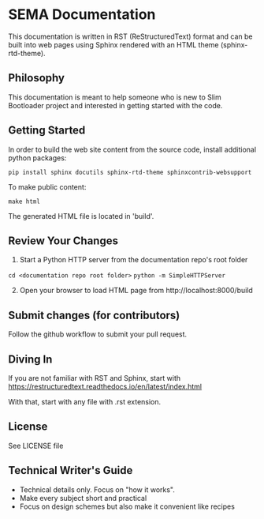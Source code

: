 # SEMA  Documentation

This documentation is written in RST (ReStructuredText) format and can be built into web pages using Sphinx rendered with an HTML theme (sphinx-rtd-theme).

## Philosophy

This documentation is meant to help someone who is new to Slim Bootloader project and interested in getting started with the code.


## Getting Started

In order to build the web site content from the source code, install additional python packages:

`pip install sphinx docutils sphinx-rtd-theme sphinxcontrib-websupport`

To make public content:

`make html`

The generated HTML file is located in 'build'.


## Review Your Changes

1. Start a Python HTTP server from the documentation repo's root folder

`cd <documentation repo root folder>`
`python -m SimpleHTTPServer`

2. Open your browser to load HTML page from http://localhost:8000/build


## Submit changes (for contributors)

Follow the github workflow to submit your pull request.


## Diving In

If you are not familiar with RST and Sphinx, start with https://restructuredtext.readthedocs.io/en/latest/index.html

With that, start with any file with .rst extension.


## License

See LICENSE file


## Technical Writer's Guide

* Technical details only.  Focus on "how it works".
* Make every subject short and practical
* Focus on design schemes but also make it convenient like recipes
